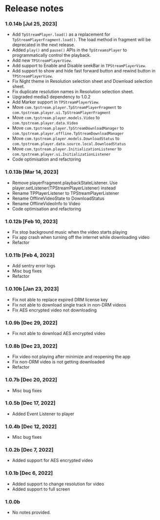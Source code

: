 # Release notes

### 1.0.14b [Jul 25, 2023]

* Add `TpStreamPlayer.load()` as a replacement for `TpStreamPlayerFragment.load()`. The load method in fragment will be deprecated in the next release.
* Added `play()` and `pause()` APIs in the `TpStreamsPlayer` to programmatically control the playback.
* Add new `TPStreamPlayerView`.
* Add support to Enable and Disable seekBar in `TPStreamPlayerView`.
* Add support to show and hide fast forward button and rewind button in `TPStreamPlayerView`.
* Fix Night theme in Resolution selection sheet and Download selection sheet.
* Fix duplicate resolution names in Resolution selection sheet.
* Upgraded media3 dependency to 1.0.2
* Add Marker support in `TPStreamPlayerView`.
* Move `com.tpstream.player.TpStreamPlayerFragment` to `com.tpstream.player.ui.TpStreamPlayerFragment`
* Move `com.tpstream.player.models.Video` to `com.tpstream.player.data.Video`
* Move `com.tpstream.player.TpStreamDownloadManager` to `com.tpstream.player.offline.TpStreamDownloadManager`
* Move `com.tpstream.player.models.DownloadStatus` to `com.tpstream.player.data.source.local.DownloadStatus`
* Move `com.tpstream.player.InitializationListener` to `com.tpstream.player.ui.InitializationListener`
* Code optimisation and refactoring

### 1.0.13b [Mar 14, 2023]

*   Remove playerFragment.playbackStateListener. Use player.setListener(TPStreamPlayerListener) instead
*   Rename TPPlayerListener to TPStreamPlayerListener
*   Rename OfflineVideoState to DownloadStatus
*   Rename OfflineVideoInfo to Video
*   Code optimisation and refactoring

### 1.0.12b [Feb 10, 2023]

*   Fix stop background music when the video starts playing
*   Fix app crash when turning off the internet while downloading video
*   Refactor

### 1.0.11b [Feb 4, 2023]

*   Add sentry error logs
*   Misc bug fixes
*   Refactor

### 1.0.10b [Jan 23, 2023]

*   Fix not able to replace expired DRM license key
*   Fix not able to download single track in non-DRM videos
*   Fix AES encrypted video not downloading

### 1.0.9b [Dec 29, 2022]

*   Fix not able to download AES encrypted video

### 1.0.8b [Dec 23, 2022]

*   Fix video not playing after minimize and reopening the app
*   Fix non-DRM video is not getting downloaded
*   Refactor

### 1.0.7b [Dec 20, 2022]

*   Misc bug fixes

### 1.0.5b [Dec 17, 2022]

*   Added Event Listener to player

### 1.0.4b [Dec 12, 2022]

*   Misc bug fixes

### 1.0.2b [Dec 7, 2022]

*   Added support for AES encrypted video

### 1.0.1b [Dec 6, 2022]

*   Added support to change resolution for video
*   Added support to full screen

### 1.0.0b

*   No notes provided.